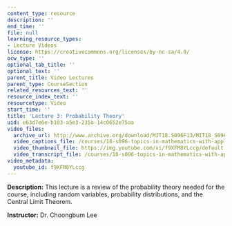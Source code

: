 ```yaml
---
content_type: resource
description: ''
end_time: ''
file: null
learning_resource_types:
- Lecture Videos
license: https://creativecommons.org/licenses/by-nc-sa/4.0/
ocw_type: ''
optional_tab_title: ''
optional_text: ''
parent_title: Video Lectures
parent_type: CourseSection
related_resources_text: ''
resource_index_text: ''
resourcetype: Video
start_time: ''
title: 'Lecture 3: Probability Theory'
uid: e63d7e6e-b103-a5e3-235a-14c0652e75aa
video_files:
  archive_url: http://www.archive.org/download/MIT18.S096F13/MIT18_S096F13_lec03_300k.mp4
  video_captions_file: /courses/18-s096-topics-in-mathematics-with-applications-in-finance-fall-2013/1ae1e661f1ef5e848fb433b9e6f786a7_f9XFM8YLccg.vtt
  video_thumbnail_file: https://img.youtube.com/vi/f9XFM8YLccg/default.jpg
  video_transcript_file: /courses/18-s096-topics-in-mathematics-with-applications-in-finance-fall-2013/6ccec1c3613c5e9072e0908088920256_f9XFM8YLccg.pdf
video_metadata:
  youtube_id: f9XFM8YLccg
---
```


**Description:** This lecture is a review of the probability theory needed for the course, including random variables, probability distributions, and the Central Limit Theorem.

**Instructor:** Dr. Choongbum Lee

